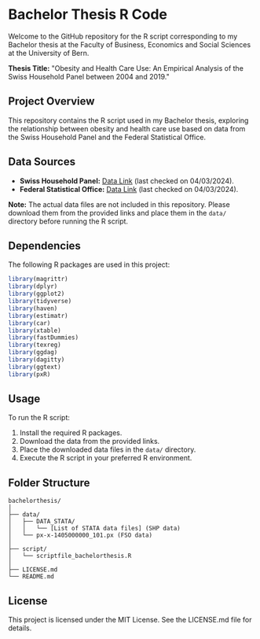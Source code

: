 # Bachelor Thesis R Code

Welcome to the GitHub repository for the R script corresponding to my Bachelor thesis at the Faculty of Business, Economics and Social Sciences at the University of Bern.

**Thesis Title:**
"Obesity and Health Care Use: An Empirical Analysis of the Swiss Household Panel between 2004 and 2019."

## Project Overview

This repository contains the R script used in my Bachelor thesis, exploring the relationship between obesity and health care use based on data from the Swiss Household Panel and the Federal Statistical Office.

## Data Sources

- **Swiss Household Panel:** [Data Link](https://forscenter.ch/projects/swiss-household-panel/data/) (last checked on 04/03/2024).
- **Federal Statistical Office:** [Data Link](https://www.bfs.admin.ch/asset/de/25025263) (last checked on 04/03/2024).

**Note:** The actual data files are not included in this repository. Please download them from the provided links and place them in the `data/` directory before running the R script.

## Dependencies

The following R packages are used in this project:

```R
library(magrittr)
library(dplyr)
library(ggplot2)
library(tidyverse)
library(haven)
library(estimatr)
library(car)
library(xtable)
library(fastDummies)
library(texreg)
library(ggdag)
library(dagitty)
library(ggtext)
library(pxR)
```
## Usage

To run the R script:

1. Install the required R packages.
2. Download the data from the provided links.
3. Place the downloaded data files in the `data/` directory.
4. Execute the R script in your preferred R environment.

## Folder Structure
```
bachelorthesis/
│
├── data/
│   ├── DATA_STATA/
│   │   └── [List of STATA data files] (SHP data)
│   └── px-x-1405000000_101.px (FSO data)
│
├── script/
│   └── scriptfile_bachelorthesis.R
│   
├── LICENSE.md
└── README.md
```
## License

This project is licensed under the MIT License. See the LICENSE.md file for details.
